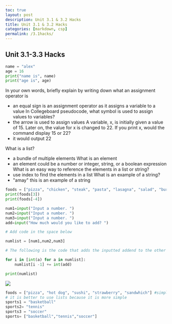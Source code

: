 ```yaml
---
toc: true
layout: post
description: Unit 3.1 & 3.2 Hacks
title: Unit 3.1 & 3.2 Hacks
categories: [markdown, csp]
permalink: /3.1hacks/
---
```

## Unit 3.1-3.3 Hacks
```python
name = "alex"
age = 16
print("name is", name)
print("age is", age)
```
In your own words, briefly explain by writing down what an assignment operator is
- an equal sign is an assignment operator as it assigns a variable to a value
In Collegeboard pseudocode, what symbol is used to assign values to variables?
- the arrow is used to assign values
A variable, x, is initially given a value of 15. Later on, the value for x is changed to 22. If you print x, would the command display 15 or 22?
- it would output 22

What is a list?
- a bundle of multiple elements
What is an element
- an element could be a number or integer, string, or a boolean expression
What is an easy way to reference the elements in a list or string?
- use index to find the elements in a list
What is an example of a string?
- "amay" this is an example of a string
``` python
foods = ["pizza", "chicken", "steak", "pasta", "lasagna", "salad", "burger"]
print(foods[3])
print(foods[-4])
```
``` python
num1=input("Input a number. ")
num2=input("Input a number. ")
num3=input("Input a number. ")
add=input("How much would you like to add? ")

# Add code in the space below

numlist = [num1,num2,num3]

# The following is the code that adds the inputted addend to the other numbers. It is hidden from the user.

for i in [int(a) for a in numlist]:
    numlist[i -1] += int(add)

print(numlist)
```
![]({{site.baseurl}}/images/123.png)

```python
foods = ["pizza", "hot dog", "sushi", "strawberry", "sandwhich"] #simplified foods list
# it is better to use lists because it is more simple
sports1 = "basketball"
sports2= "tennis"
sports3 = "soccer"
sports= ["basketball","tennis","soccer"]
```